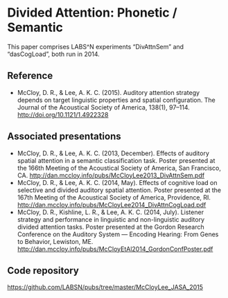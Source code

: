 # Divided Attention: Phonetic / Semantic
This paper comprises LABS^N experiments “DivAttnSem” and “dasCogLoad”, both run in 2014.

## Reference
- McCloy, D. R., & Lee, A. K. C. (2015). Auditory attention strategy depends on target linguistic properties and spatial configuration. The Journal of the Acoustical Society of America, 138(1), 97–114. http://doi.org/10.1121/1.4922328

## Associated presentations
- McCloy, D. R., & Lee, A. K. C. (2013, December). Effects of auditory spatial attention in a semantic classification task. Poster presented at the 166th Meeting of the Acoustical Society of America, San Francisco, CA. http://dan.mccloy.info/pubs/McCloyLee2013_DivAttnSem.pdf
- McCloy, D. R., & Lee, A. K. C. (2014, May). Effects of cognitive load on selective and divided auditory spatial attention. Poster presented at the 167th Meeting of the Acoustical Society of America, Providence, RI. http://dan.mccloy.info/pubs/McCloyLee2014_DivAttnCogLoad.pdf
- McCloy, D. R., Kishline, L. R., & Lee, A. K. C. (2014, July). Listener strategy and performance in linguistic and non-linguistic auditory divided attention tasks. Poster presented at the Gordon Research Conference on the Auditory System — Encoding Hearing: From Genes to Behavior, Lewiston, ME. http://dan.mccloy.info/pubs/McCloyEtAl2014_GordonConfPoster.pdf

## Code repository
https://github.com/LABSN/pubs/tree/master/McCloyLee_JASA_2015
